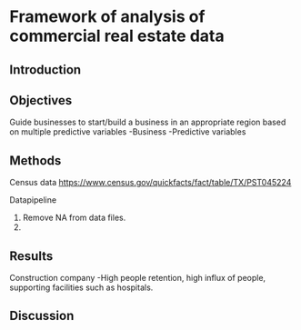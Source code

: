 Framework of analysis of commercial real estate data
=

Introduction
-
Objectives
-
Guide businesses to start/build a business in an appropriate region based on multiple predictive variables
-Business
-Predictive variables

Methods
-

Census data
https://www.census.gov/quickfacts/fact/table/TX/PST045224

Datapipeline
1. Remove NA from data files.
2. 

Results
-
Construction company
-High people retention, high influx of people, supporting facilities such as hospitals.

Discussion
-
